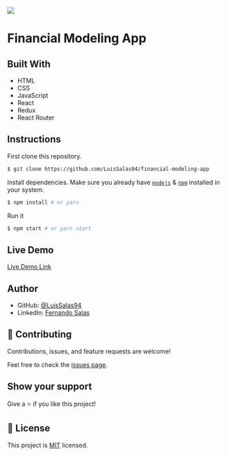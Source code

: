 ![](https://img.shields.io/badge/Microverse-blueviolet)

# Financial Modeling App

    
## Built With

- HTML
- CSS
- JavaScript
- React
- Redux
- React Router


## Instructions

First clone this repository.
```bash
$ git clone https://github.com/LuisSalas94/financial-modeling-app
```

Install dependencies. Make sure you already have [`nodejs`](https://nodejs.org/en/) & [`npm`](https://www.npmjs.com/) installed in your system.
```bash
$ npm install # or yarn
```

Run it
```bash
$ npm start # or yarn start
```

## Live Demo

[Live Demo Link]()

## Author


- GitHub: [@LuisSalas94](https://github.com/LuisSalas94)
- LinkedIn: [Fernando Salas](https://www.linkedin.com/in/luisfernandosalasgave/)

## 🤝 Contributing

Contributions, issues, and feature requests are welcome!

Feel free to check the [issues page](../../issues/).

## Show your support

Give a ⭐️ if you like this project!

## 📝 License

This project is [MIT](./MIT.md) licensed.